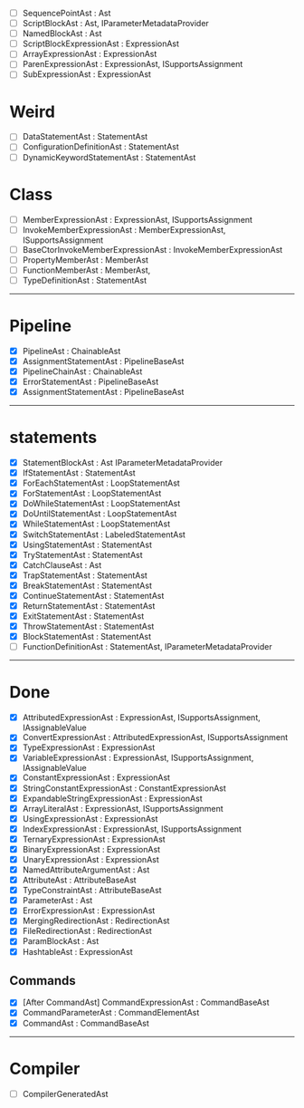 - [ ] SequencePointAst : Ast
- [ ] ScriptBlockAst : Ast, IParameterMetadataProvider
- [ ] NamedBlockAst : Ast
- [ ] ScriptBlockExpressionAst : ExpressionAst
- [ ] ArrayExpressionAst : ExpressionAst
- [ ] ParenExpressionAst : ExpressionAst, ISupportsAssignment
- [ ] SubExpressionAst : ExpressionAst

# Weird

- [ ] DataStatementAst : StatementAst
- [ ] ConfigurationDefinitionAst : StatementAst
- [ ] DynamicKeywordStatementAst : StatementAst

# Class

- [ ] MemberExpressionAst : ExpressionAst, ISupportsAssignment
- [ ] InvokeMemberExpressionAst : MemberExpressionAst, ISupportsAssignment
- [ ] BaseCtorInvokeMemberExpressionAst : InvokeMemberExpressionAst
- [ ] PropertyMemberAst : MemberAst
- [ ] FunctionMemberAst : MemberAst,
- [ ] TypeDefinitionAst : StatementAst

---

# Pipeline

- [x] PipelineAst : ChainableAst
- [x] AssignmentStatementAst : PipelineBaseAst
- [x] PipelineChainAst : ChainableAst
- [x] ErrorStatementAst : PipelineBaseAst
- [x] AssignmentStatementAst : PipelineBaseAst

---

# statements

- [x] StatementBlockAst : Ast IParameterMetadataProvider
- [x] IfStatementAst : StatementAst
- [x] ForEachStatementAst : LoopStatementAst
- [x] ForStatementAst : LoopStatementAst
- [x] DoWhileStatementAst : LoopStatementAst
- [x] DoUntilStatementAst : LoopStatementAst
- [x] WhileStatementAst : LoopStatementAst
- [x] SwitchStatementAst : LabeledStatementAst
- [x] UsingStatementAst : StatementAst
- [x] TryStatementAst : StatementAst
- [x] CatchClauseAst : Ast
- [x] TrapStatementAst : StatementAst
- [x] BreakStatementAst : StatementAst
- [x] ContinueStatementAst : StatementAst
- [x] ReturnStatementAst : StatementAst
- [x] ExitStatementAst : StatementAst
- [x] ThrowStatementAst : StatementAst
- [x] BlockStatementAst : StatementAst
- [ ] FunctionDefinitionAst : StatementAst, IParameterMetadataProvider

---

# Done

- [x] AttributedExpressionAst : ExpressionAst, ISupportsAssignment, IAssignableValue
- [x] ConvertExpressionAst : AttributedExpressionAst, ISupportsAssignment
- [x] TypeExpressionAst : ExpressionAst
- [x] VariableExpressionAst : ExpressionAst, ISupportsAssignment, IAssignableValue
- [x] ConstantExpressionAst : ExpressionAst
- [x] StringConstantExpressionAst : ConstantExpressionAst
- [x] ExpandableStringExpressionAst : ExpressionAst
- [x] ArrayLiteralAst : ExpressionAst, ISupportsAssignment
- [x] UsingExpressionAst : ExpressionAst
- [x] IndexExpressionAst : ExpressionAst, ISupportsAssignment
- [x] TernaryExpressionAst : ExpressionAst
- [x] BinaryExpressionAst : ExpressionAst
- [x] UnaryExpressionAst : ExpressionAst
- [x] NamedAttributeArgumentAst : Ast
- [x] AttributeAst : AttributeBaseAst
- [x] TypeConstraintAst : AttributeBaseAst
- [x] ParameterAst : Ast
- [x] ErrorExpressionAst : ExpressionAst
- [x] MergingRedirectionAst : RedirectionAst
- [x] FileRedirectionAst : RedirectionAst
- [x] ParamBlockAst : Ast
- [x] HashtableAst : ExpressionAst

## Commands

- [x] [After CommandAst] CommandExpressionAst : CommandBaseAst
- [x] CommandParameterAst : CommandElementAst
- [x] CommandAst : CommandBaseAst

---

# Compiler

- [ ] CompilerGeneratedAst
